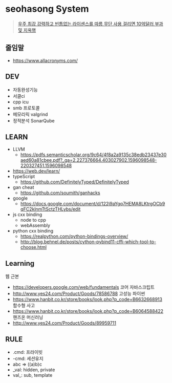 # seohasong System
> [우주 최강 강력하고 빈틈없는 라이센스를 따름 무단 사용 걸리면 10억달러 부과 및 지옥행](http://www.bloter.net/archives/209318)

## 줄임말
- https://www.allacronyms.com/

## DEV
- 자동완성기능
- 서클ci
- cpp icu
- smb 프로토콜
- 메모리릭 valgrind
- 정적분석 SonarQube

## LEARN
- LLVM
    - https://pdfs.semanticscholar.org/9c64/4f8a2a9135c38edb23437e30aed60a81cbee.pdf?_ga=2.227376664.403027902.1596098548-220327451.1596098548
- https://web.dev/learn/
- typeScript
    - https://github.com/DefinitelyTyped/DefinitelyTyped
- gan cheat
    - https://github.com/soumith/ganhacks
- google
    - https://docs.google.com/document/d/122j9aYgq7HEMA8LKtrgOCb9qFC2klnmTtSctzTHLybs/edit
- js cxx binding
    - node to cpp
    - webAssembly
- python cxx binding
    - https://realpython.com/python-bindings-overview/
    - http://blog.behnel.de/posts/cython-pybind11-cffi-which-tool-to-choose.html

## Learning
웹 근본
- https://developers.google.com/web/fundamentals
코어 자바스크립트
- http://www.yes24.com/Product/Goods/78586788
고성능 파이썬
- https://www.hanbit.co.kr/store/books/look.php?p_code=B6632668913
함수형 사고
- https://www.hanbit.co.kr/store/books/look.php?p_code=B6064588422
핸즈온 머신러닝
- http://www.yes24.com/Product/Goods/89959711

## RULE
- .cmd: 프라이빗
- -cmd: 세션유지
- abc => ((a)b)c
- _val: hidden, private
- val_: sub, template
